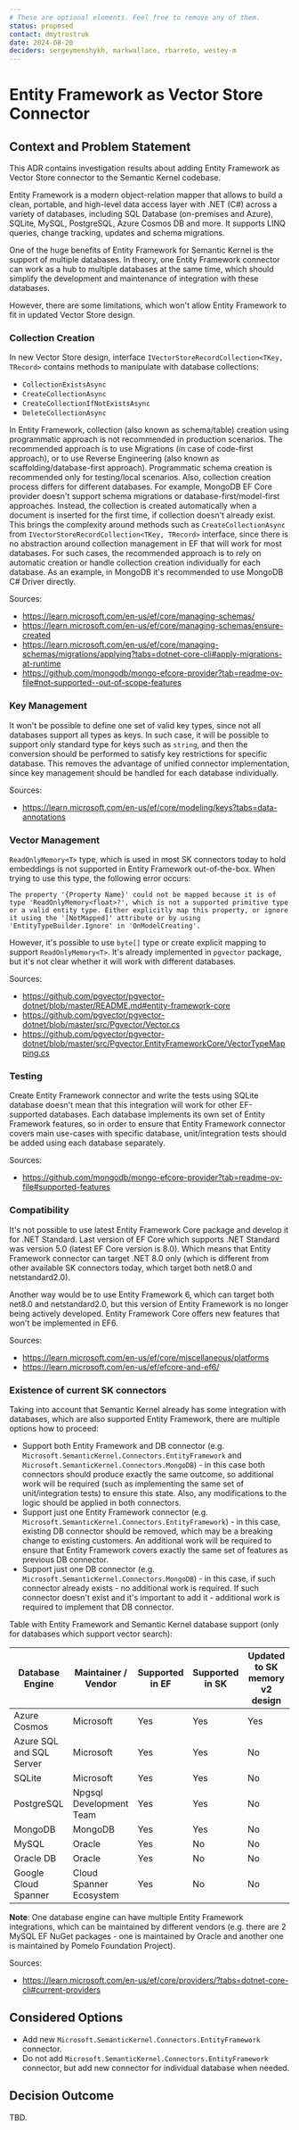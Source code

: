 ```yaml
---
# These are optional elements. Feel free to remove any of them.
status: proposed
contact: dmytrostruk
date: 2024-08-20
deciders: sergeymenshykh, markwallace, rbarreto, westey-m
---
```


# Entity Framework as Vector Store Connector

## Context and Problem Statement

This ADR contains investigation results about adding Entity Framework as Vector Store connector to the Semantic Kernel codebase. 

Entity Framework is a modern object-relation mapper that allows to build a clean, portable, and high-level data access layer with .NET (C#) across a variety of databases, including SQL Database (on-premises and Azure), SQLite, MySQL, PostgreSQL, Azure Cosmos DB and more. It supports LINQ queries, change tracking, updates and schema migrations. 

One of the huge benefits of Entity Framework for Semantic Kernel is the support of multiple databases. In theory, one Entity Framework connector can work as a hub to multiple databases at the same time, which should simplify the development and maintenance of integration with these databases.

However, there are some limitations, which won't allow Entity Framework to fit in updated Vector Store design.

### Collection Creation

In new Vector Store design, interface `IVectorStoreRecordCollection<TKey, TRecord>` contains methods to manipulate with database collections:
- `CollectionExistsAsync`
- `CreateCollectionAsync`
- `CreateCollectionIfNotExistsAsync`
- `DeleteCollectionAsync`

In Entity Framework, collection (also known as schema/table) creation using programmatic approach is not recommended in production scenarios. The recommended approach is to use Migrations (in case of code-first approach), or to use Reverse Engineering (also known as scaffolding/database-first approach). Programmatic schema creation is recommended only for testing/local scenarios. Also, collection creation process differs for different databases. For example, MongoDB EF Core provider doesn't support schema migrations or database-first/model-first approaches. Instead, the collection is created automatically when a document is inserted for the first time, if collection doesn't already exist. This brings the complexity around methods such as `CreateCollectionAsync` from `IVectorStoreRecordCollection<TKey, TRecord>` interface, since there is no abstraction around collection management in EF that will work for most databases. For such cases, the recommended approach is to rely on automatic creation or handle collection creation individually for each database. As an example, in MongoDB it's recommended to use MongoDB C# Driver directly.

Sources:
- https://learn.microsoft.com/en-us/ef/core/managing-schemas/
- https://learn.microsoft.com/en-us/ef/core/managing-schemas/ensure-created
- https://learn.microsoft.com/en-us/ef/core/managing-schemas/migrations/applying?tabs=dotnet-core-cli#apply-migrations-at-runtime
- https://github.com/mongodb/mongo-efcore-provider?tab=readme-ov-file#not-supported--out-of-scope-features

### Key Management

It won't be possible to define one set of valid key types, since not all databases support all types as keys. In such case, it will be possible to support only standard type for keys such as `string`, and then the conversion should be performed to satisfy key restrictions for specific database. This removes the advantage of unified connector implementation, since key management should be handled for each database individually.

Sources:
- https://learn.microsoft.com/en-us/ef/core/modeling/keys?tabs=data-annotations

### Vector Management

`ReadOnlyMemory<T>` type, which is used in most SK connectors today to hold embeddings is not supported in Entity Framework out-of-the-box. When trying to use this type, the following error occurs:

```
The property '{Property Name}' could not be mapped because it is of type 'ReadOnlyMemory<float>?', which is not a supported primitive type or a valid entity type. Either explicitly map this property, or ignore it using the '[NotMapped]' attribute or by using 'EntityTypeBuilder.Ignore' in 'OnModelCreating'.
```

However, it's possible to use `byte[]` type or create explicit mapping to support `ReadOnlyMemory<T>`. It's already implemented in `pgvector` package, but it's not clear whether it will work with different databases.

Sources: 
- https://github.com/pgvector/pgvector-dotnet/blob/master/README.md#entity-framework-core
- https://github.com/pgvector/pgvector-dotnet/blob/master/src/Pgvector/Vector.cs
- https://github.com/pgvector/pgvector-dotnet/blob/master/src/Pgvector.EntityFrameworkCore/VectorTypeMapping.cs

### Testing

Create Entity Framework connector and write the tests using SQLite database doesn't mean that this integration will work for other EF-supported databases. Each database implements its own set of Entity Framework features, so in order to ensure that Entity Framework connector covers main use-cases with specific database, unit/integration tests should be added using each database separately. 

Sources:
- https://github.com/mongodb/mongo-efcore-provider?tab=readme-ov-file#supported-features

### Compatibility

It's not possible to use latest Entity Framework Core package and develop it for .NET Standard. Last version of EF Core which supports .NET Standard was version 5.0 (latest EF Core version is 8.0). Which means that Entity Framework connector can target .NET 8.0 only (which is different from other available SK connectors today, which target both net8.0 and netstandard2.0).

Another way would be to use Entity Framework 6, which can target both net8.0 and netstandard2.0, but this version of Entity Framework is no longer being actively developed. Entity Framework Core offers new features that won't be implemented in EF6.

Sources: 
- https://learn.microsoft.com/en-us/ef/core/miscellaneous/platforms
- https://learn.microsoft.com/en-us/ef/efcore-and-ef6/

### Existence of current SK connectors

Taking into account that Semantic Kernel already has some integration with databases, which are also supported Entity Framework, there are multiple options how to proceed:
- Support both Entity Framework and DB connector (e.g. `Microsoft.SemanticKernel.Connectors.EntityFramework` and `Microsoft.SemanticKernel.Connectors.MongoDB`) - in this case both connectors should produce exactly the same outcome, so additional work will be required (such as implementing the same set of unit/integration tests) to ensure this state. Also, any modifications to the logic should be applied in both connectors. 
- Support just one Entity Framework connector (e.g. `Microsoft.SemanticKernel.Connectors.EntityFramework`) - in this case, existing DB connector should be removed, which may be a breaking change to existing customers. An additional work will be required to ensure that Entity Framework covers exactly the same set of features as previous DB connector.
- Support just one DB connector (e.g. `Microsoft.SemanticKernel.Connectors.MongoDB`) - in this case, if such connector already exists - no additional work is required. If such connector doesn't exist and it's important to add it - additional work is required to implement that DB connector.


Table with Entity Framework and Semantic Kernel database support (only for databases which support vector search):

|Database Engine|Maintainer / Vendor|Supported in EF|Supported in SK|Updated to SK memory v2 design
|-|-|-|-|-|
|Azure Cosmos|Microsoft|Yes|Yes|Yes|
|Azure SQL and SQL Server|Microsoft|Yes|Yes|No|
|SQLite|Microsoft|Yes|Yes|No|
|PostgreSQL|Npgsql Development Team|Yes|Yes|No|
|MongoDB|MongoDB|Yes|Yes|No|
|MySQL|Oracle|Yes|No|No|
|Oracle DB|Oracle|Yes|No|No|
|Google Cloud Spanner|Cloud Spanner Ecosystem|Yes|No|No|

**Note**:
One database engine can have multiple Entity Framework integrations, which can be maintained by different vendors (e.g. there are 2 MySQL EF NuGet packages - one is maintained by Oracle and another one is maintained by Pomelo Foundation Project).

Sources:
- https://learn.microsoft.com/en-us/ef/core/providers/?tabs=dotnet-core-cli#current-providers

## Considered Options

- Add new `Microsoft.SemanticKernel.Connectors.EntityFramework` connector.
- Do not add `Microsoft.SemanticKernel.Connectors.EntityFramework` connector, but add new connector for individual database when needed.

## Decision Outcome

TBD.
